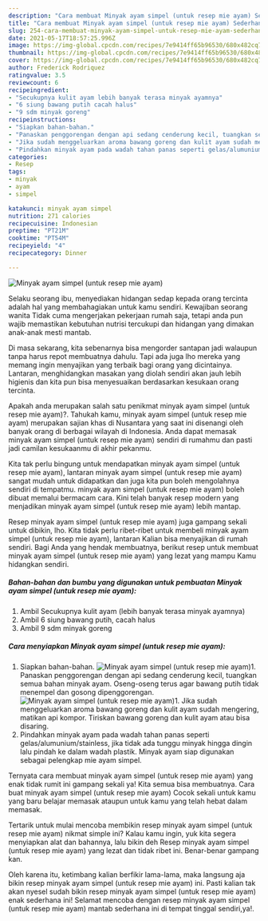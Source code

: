 ```yaml
---
description: "Cara membuat Minyak ayam simpel (untuk resep mie ayam) Sederhana Untuk Jualan"
title: "Cara membuat Minyak ayam simpel (untuk resep mie ayam) Sederhana Untuk Jualan"
slug: 254-cara-membuat-minyak-ayam-simpel-untuk-resep-mie-ayam-sederhana-untuk-jualan
date: 2021-05-17T18:57:25.996Z
image: https://img-global.cpcdn.com/recipes/7e9414ff65b96530/680x482cq70/minyak-ayam-simpel-untuk-resep-mie-ayam-foto-resep-utama.jpg
thumbnail: https://img-global.cpcdn.com/recipes/7e9414ff65b96530/680x482cq70/minyak-ayam-simpel-untuk-resep-mie-ayam-foto-resep-utama.jpg
cover: https://img-global.cpcdn.com/recipes/7e9414ff65b96530/680x482cq70/minyak-ayam-simpel-untuk-resep-mie-ayam-foto-resep-utama.jpg
author: Frederick Rodriquez
ratingvalue: 3.5
reviewcount: 6
recipeingredient:
- "Secukupnya kulit ayam lebih banyak terasa minyak ayamnya"
- "6 siung bawang putih cacah halus"
- "9 sdm minyak goreng"
recipeinstructions:
- "Siapkan bahan-bahan."
- "Panaskan penggorengan dengan api sedang cenderung kecil, tuangkan semua bahan minyak ayam. Oseng-oseng terus agar bawang putih tidak menempel dan gosong dipenggorengan."
- "Jika sudah menggeluarkan aroma bawang goreng dan kulit ayam sudah mengering, matikan api kompor. Tiriskan bawang goreng dan kulit ayam atau bisa disaring."
- "Pindahkan minyak ayam pada wadah tahan panas seperti gelas/alumunium/stainless, jika tidak ada tunggu minyak hingga dingin lalu pindah ke dalam wadah plastik. Minyak ayam siap digunakan sebagai pelengkap mie ayam simpel."
categories:
- Resep
tags:
- minyak
- ayam
- simpel

katakunci: minyak ayam simpel 
nutrition: 271 calories
recipecuisine: Indonesian
preptime: "PT21M"
cooktime: "PT54M"
recipeyield: "4"
recipecategory: Dinner

---
```



![Minyak ayam simpel (untuk resep mie ayam)](https://img-global.cpcdn.com/recipes/7e9414ff65b96530/680x482cq70/minyak-ayam-simpel-untuk-resep-mie-ayam-foto-resep-utama.jpg)

Selaku seorang ibu, menyediakan hidangan sedap kepada orang tercinta adalah hal yang membahagiakan untuk kamu sendiri. Kewajiban seorang  wanita Tidak cuma mengerjakan pekerjaan rumah saja, tetapi anda pun wajib memastikan kebutuhan nutrisi tercukupi dan hidangan yang dimakan anak-anak mesti mantab.

Di masa  sekarang, kita sebenarnya bisa mengorder santapan jadi walaupun tanpa harus repot membuatnya dahulu. Tapi ada juga lho mereka yang memang ingin menyajikan yang terbaik bagi orang yang dicintainya. Lantaran, menghidangkan masakan yang diolah sendiri akan jauh lebih higienis dan kita pun bisa menyesuaikan berdasarkan kesukaan orang tercinta. 



Apakah anda merupakan salah satu penikmat minyak ayam simpel (untuk resep mie ayam)?. Tahukah kamu, minyak ayam simpel (untuk resep mie ayam) merupakan sajian khas di Nusantara yang saat ini disenangi oleh banyak orang di berbagai wilayah di Indonesia. Anda dapat memasak minyak ayam simpel (untuk resep mie ayam) sendiri di rumahmu dan pasti jadi camilan kesukaanmu di akhir pekanmu.

Kita tak perlu bingung untuk mendapatkan minyak ayam simpel (untuk resep mie ayam), lantaran minyak ayam simpel (untuk resep mie ayam) sangat mudah untuk didapatkan dan juga kita pun boleh mengolahnya sendiri di tempatmu. minyak ayam simpel (untuk resep mie ayam) boleh dibuat memalui bermacam cara. Kini telah banyak resep modern yang menjadikan minyak ayam simpel (untuk resep mie ayam) lebih mantap.

Resep minyak ayam simpel (untuk resep mie ayam) juga gampang sekali untuk dibikin, lho. Kita tidak perlu ribet-ribet untuk membeli minyak ayam simpel (untuk resep mie ayam), lantaran Kalian bisa menyajikan di rumah sendiri. Bagi Anda yang hendak membuatnya, berikut resep untuk membuat minyak ayam simpel (untuk resep mie ayam) yang lezat yang mampu Kamu hidangkan sendiri.

<!--inarticleads1-->

##### Bahan-bahan dan bumbu yang digunakan untuk pembuatan Minyak ayam simpel (untuk resep mie ayam):

1. Ambil Secukupnya kulit ayam (lebih banyak terasa minyak ayamnya)
1. Ambil 6 siung bawang putih, cacah halus
1. Ambil 9 sdm minyak goreng




<!--inarticleads2-->

##### Cara menyiapkan Minyak ayam simpel (untuk resep mie ayam):

1. Siapkan bahan-bahan.
<img src="https://img-global.cpcdn.com/steps/d97eec2fe9a5db1b/160x128cq70/minyak-ayam-simpel-untuk-resep-mie-ayam-langkah-memasak-1-foto.jpg" alt="Minyak ayam simpel (untuk resep mie ayam)">1. Panaskan penggorengan dengan api sedang cenderung kecil, tuangkan semua bahan minyak ayam. Oseng-oseng terus agar bawang putih tidak menempel dan gosong dipenggorengan.
<img src="https://img-global.cpcdn.com/steps/7db2a3c06e32b713/160x128cq70/minyak-ayam-simpel-untuk-resep-mie-ayam-langkah-memasak-2-foto.jpg" alt="Minyak ayam simpel (untuk resep mie ayam)">1. Jika sudah menggeluarkan aroma bawang goreng dan kulit ayam sudah mengering, matikan api kompor. Tiriskan bawang goreng dan kulit ayam atau bisa disaring.
1. Pindahkan minyak ayam pada wadah tahan panas seperti gelas/alumunium/stainless, jika tidak ada tunggu minyak hingga dingin lalu pindah ke dalam wadah plastik. Minyak ayam siap digunakan sebagai pelengkap mie ayam simpel.




Ternyata cara membuat minyak ayam simpel (untuk resep mie ayam) yang enak tidak rumit ini gampang sekali ya! Kita semua bisa membuatnya. Cara buat minyak ayam simpel (untuk resep mie ayam) Cocok sekali untuk kamu yang baru belajar memasak ataupun untuk kamu yang telah hebat dalam memasak.

Tertarik untuk mulai mencoba membikin resep minyak ayam simpel (untuk resep mie ayam) nikmat simple ini? Kalau kamu ingin, yuk kita segera menyiapkan alat dan bahannya, lalu bikin deh Resep minyak ayam simpel (untuk resep mie ayam) yang lezat dan tidak ribet ini. Benar-benar gampang kan. 

Oleh karena itu, ketimbang kalian berfikir lama-lama, maka langsung aja bikin resep minyak ayam simpel (untuk resep mie ayam) ini. Pasti kalian tak akan nyesel sudah bikin resep minyak ayam simpel (untuk resep mie ayam) enak sederhana ini! Selamat mencoba dengan resep minyak ayam simpel (untuk resep mie ayam) mantab sederhana ini di tempat tinggal sendiri,ya!.

